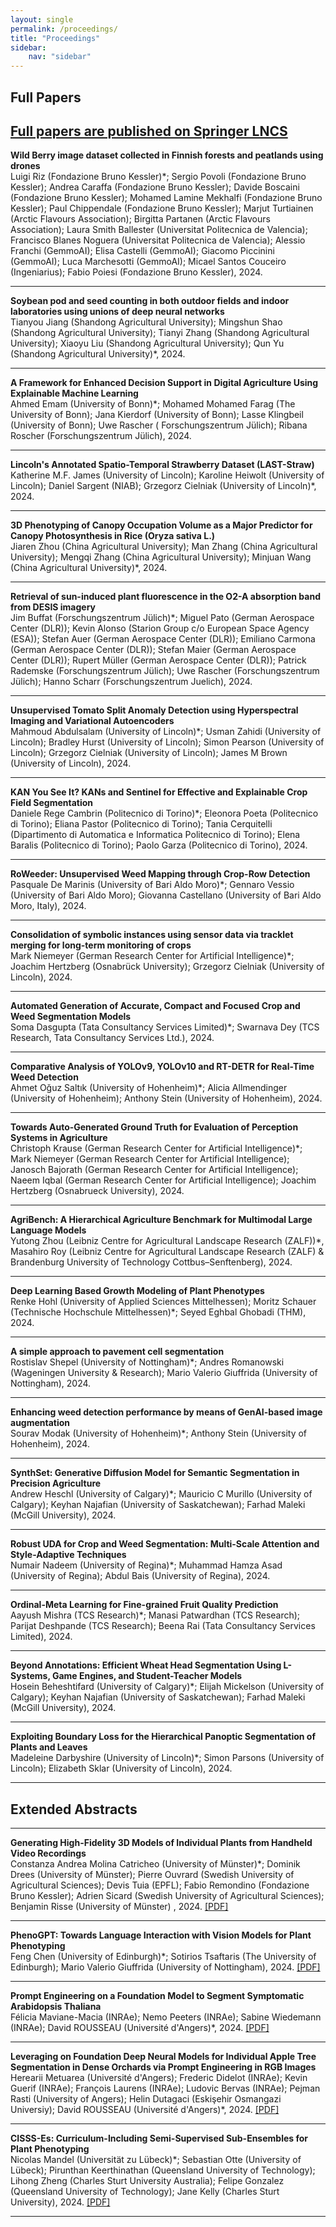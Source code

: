 ```yaml
---
layout: single
permalink: /proceedings/
title: "Proceedings"
sidebar:
    nav: "sidebar"
---
```


<link rel="stylesheet" href="/assets/css/main.css">
<link rel="stylesheet" href="https://cdn.jsdelivr.net/npm/@fortawesome/fontawesome-free@5/css/all.min.css">

## Full Papers
<a href="https://link.springer.com/book/10.1007/978-3-031-91835-3" target="_blank" class="btn btn--success btn--large">Full papers are published on Springer LNCS</a>
---

**Wild Berry image dataset collected in Finnish forests and peatlands using drones**\
Luigi Riz (Fondazione Bruno Kessler)*; Sergio Povoli (Fondazione Bruno Kessler); Andrea Caraffa (Fondazione Bruno Kessler); Davide Boscaini (Fondazione Bruno Kessler); Mohamed Lamine Mekhalfi (Fondazione Bruno Kessler); Paul Chippendale (Fondazione Bruno Kessler); Marjut Turtiainen (Arctic Flavours Association); Birgitta Partanen (Arctic Flavours Association); Laura Smith Ballester (Universitat Politecnica de Valencia); Francisco Blanes Noguera (Universitat Politecnica de Valencia); Alessio Franchi (GemmoAI); Elisa Castelli (GemmoAI); Giacomo Piccinini (GemmoAI); Luca Marchesotti (GemmoAI); Micael Santos Couceiro (Ingeniarius); Fabio Poiesi (Fondazione Bruno Kessler), 2024.

---

**Soybean pod and seed counting in both outdoor fields and indoor laboratories using unions of deep neural networks**\
Tianyou Jiang (Shandong Agricultural University); Mingshun  Shao (Shandong Agricultural University); Tianyi Zhang (Shandong Agricultural University); Xiaoyu Liu  (Shandong Agricultural University); Qun Yu (Shandong Agricultural University)*, 2024.

---

**A Framework for Enhanced Decision Support in Digital Agriculture Using Explainable Machine Learning**\
Ahmed Emam (University of Bonn)*; Mohamed Mohamed Farag (The University of Bonn); Jana Kierdorf (University of Bonn); Lasse Klingbeil (University of Bonn); Uwe Rascher ( Forschungszentrum Jülich); Ribana Roscher (Forschungszentrum Jülich), 2024.

---

**Lincoln's Annotated Spatio-Temporal Strawberry Dataset (LAST-Straw)**\
Katherine M.F. James (University of Lincoln); Karoline Heiwolt (University of Lincoln); Daniel Sargent (NIAB); Grzegorz Cielniak (University of Lincoln)*, 2024.

---

**3D Phenotyping of Canopy Occupation Volume as a Major Predictor for Canopy Photosynthesis in Rice (Oryza sativa L.)**\
Jiaren Zhou (China Agricultural University); Man Zhang (China Agricultural University); Mengqi Zhang (China Agricultural University); Minjuan Wang (China Agricultural University)*, 2024.

---

**Retrieval of sun-induced plant fluorescence in the O2-A absorption band from DESIS imagery**\
Jim Buffat (Forschungszentrum Jülich)*; Miguel Pato (German Aerospace Center (DLR)); Kevin Alonso (Starion Group c/o European Space Agency (ESA)); Stefan Auer (German Aerospace Center (DLR)); Emiliano Carmona (German Aerospace Center (DLR)); Stefan Maier (German Aerospace Center (DLR)); Rupert Müller (German Aerospace Center (DLR)); Patrick Rademske (Forschungszentrum Jülich); Uwe Rascher (Forschungszentrum Jülich); Hanno Scharr (Forschungszentrum Juelich), 2024.

---

**Unsupervised Tomato Split Anomaly Detection using Hyperspectral Imaging and Variational Autoencoders**\
Mahmoud Abdulsalam (University of Lincoln)*; Usman Zahidi (University of Lincoln); Bradley Hurst (University of Lincoln); Simon Pearson (University of Lincoln); Grzegorz Cielniak (University of Lincoln); James M Brown (University of Lincoln), 2024.

---

**KAN You See It? KANs and Sentinel for Effective and Explainable Crop Field Segmentation**\
Daniele Rege Cambrin (Politecnico di Torino)*; Eleonora Poeta (Politecnico di Torino); Eliana Pastor (Politecnico di Torino); Tania Cerquitelli (Dipartimento di Automatica e Informatica Politecnico di Torino); Elena Baralis (Politecnico di Torino); Paolo Garza (Politecnico di Torino), 2024.

---

**RoWeeder: Unsupervised Weed Mapping through Crop-Row Detection**\
Pasquale De Marinis (University of Bari Aldo Moro)*; Gennaro Vessio (University of Bari Aldo Moro); Giovanna Castellano (University of Bari Aldo Moro, Italy), 2024.

---

**Consolidation of symbolic instances using sensor data via tracklet merging for long-term monitoring of crops**\
Mark Niemeyer (German Research Center for Artificial Intelligence)*; Joachim Hertzberg (Osnabrück University); Grzegorz Cielniak (University of Lincoln), 2024.

---

**Automated Generation of Accurate, Compact and Focused Crop and Weed Segmentation Models**\
Soma  Dasgupta (Tata Consultancy Services Limited)*; Swarnava Dey (TCS Research, Tata Consultancy Services Ltd.), 2024.

---

**Comparative Analysis of YOLOv9, YOLOv10 and RT-DETR for Real-Time Weed Detection**\
Ahmet Oğuz  Saltık (University of Hohenheim)*; Alicia Allmendinger (University of Hohenheim); Anthony Stein (University of Hohenheim), 2024.

---

**Towards Auto-Generated Ground Truth for Evaluation of Perception Systems in Agriculture**\
Christoph Krause (German Research Center for Artificial Intelligence)*; Mark Niemeyer (German Research Center for Artificial Intelligence); Janosch Bajorath (German Research Center for Artificial Intelligence); Naeem Iqbal (German Research Center for Artificial Intelligence); Joachim Hertzberg (Osnabrueck University), 2024.

---

**AgriBench: A Hierarchical Agriculture Benchmark for Multimodal Large Language Models**\
Yutong Zhou (Leibniz Centre for Agricultural Landscape Research (ZALF))*, Masahiro Roy (Leibniz Centre for Agricultural Landscape Research (ZALF) & Brandenburg University of Technology Cottbus–Senftenberg), 2024.

---

**Deep Learning Based Growth Modeling of Plant Phenotypes**\
Renke Hohl (University of Applied Sciences Mittelhessen); Moritz Schauer (Technische Hochschule Mittelhessen)*; Seyed Eghbal Ghobadi (THM), 2024.

---

**A simple approach to pavement cell segmentation**\
Rostislav Shepel (University of Nottingham)*; Andres Romanowski (Wageningen University & Research); Mario Valerio Giuffrida (University of Nottingham), 2024.

---

**Enhancing weed detection performance by means of GenAI-based image augmentation**\
Sourav Modak (University of Hohenheim)*; Anthony Stein (University of Hohenheim), 2024.

---

**SynthSet: Generative Diffusion Model for Semantic Segmentation in Precision Agriculture**\
Andrew Heschl (University of Calgary)*; Mauricio C Murillo (University of Calgary); Keyhan Najafian (University of Saskatchewan); Farhad Maleki (McGill University), 2024.

---

**Robust UDA for Crop and Weed Segmentation: Multi-Scale Attention and Style-Adaptive Techniques**\
Numair Nadeem (University of Regina)*; Muhammad Hamza Asad (University of Regina); Abdul Bais (University of Regina), 2024.

---

**Ordinal-Meta Learning for Fine-grained Fruit Quality Prediction**\
Aayush Mishra (TCS Research)*; Manasi Patwardhan (TCS Research); Parijat Deshpande (TCS Research); Beena Rai (Tata Consultancy Services Limited), 2024.

---

**Beyond Annotations: Efficient Wheat Head Segmentation Using L-Systems, Game Engines, and Student-Teacher Models**\
Hosein Beheshtifard (University of Calgary)*; Elijah Mickelson (University of Calgary); Keyhan Najafian (University of Saskatchewan); Farhad Maleki (McGill University), 2024.

---

**Exploiting Boundary Loss for the Hierarchical Panoptic Segmentation of Plants and Leaves**\
Madeleine Darbyshire (University of Lincoln)*; Simon Parsons (University of Lincoln); Elizabeth Sklar (University of Lincoln), 2024.

---

## Extended Abstracts
---

**Generating High-Fidelity 3D Models of Individual Plants from Handheld Video Recordings**\
Constanza Andrea Molina Catricheo (University of Münster)*; Dominik Drees (University of Münster); Pierre Ouvrard (Swedish University of Agricultural Sciences); Devis Tuia (EPFL); Fabio Remondino (Fondazione Bruno Kessler); Adrien Sicard (Swedish University of Agricultural Sciences); Benjamin Risse (University of Münster) , 2024. [[PDF]](/assets/pdf/16.pdf)

---

**PhenoGPT: Towards Language Interaction with Vision Models for Plant Phenotyping**\
Feng Chen (University of Edinburgh)*; Sotirios Tsaftaris (The University of Edinburgh); Mario Valerio Giuffrida (University of Nottingham), 2024. [[PDF]](/assets/pdf/17.pdf)

---

**Prompt Engineering on a Foundation Model to Segment Symptomatic Arabidopsis Thaliana**\
Félicia Maviane-Macia (INRAe); Nemo Peeters (INRAe); Sabine Wiedemann (INRAe); David ROUSSEAU (Université d'Angers)*, 2024. [[PDF]](/assets/pdf/18.pdf)

---

**Leveraging on Foundation Deep Neural Models for Individual Apple Tree Segmentation in Dense Orchards via Prompt Engineering in RGB Images**\
Herearii Metuarea (Université d'Angers); Frederic Didelot (INRAe); Kevin  Guerif (INRAe); François Laurens (INRAe); Ludovic Bervas (INRAe); Pejman Rasti (University of Angers); Helin Dutagaci (Eskişehir Osmangazi Universiy); David ROUSSEAU (Université d'Angers)*, 2024. [[PDF]](/assets/pdf/19.pdf)


---

**CISSS-Es: Curriculum-Including Semi-Supervised Sub-Ensembles for Plant Phenotyping**\
Nicolas Mandel (Universität zu Lübeck)*; Sebastian Otte (University of Lübeck); Pirunthan Keerthinathan (Queensland University of Technology); Lihong  Zheng (Charles Sturt University Australia); Felipe Gonzalez (Queensland University of Technology); Jane Kelly (Charles Sturt University), 2024. [[PDF]](/assets/pdf/26.pdf)

---

